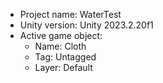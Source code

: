 <!-- UNITY CODE ASSIST INSTRUCTIONS START -->
- Project name: WaterTest
- Unity version: Unity 2023.2.20f1
- Active game object:
  - Name: Cloth
  - Tag: Untagged
  - Layer: Default
<!-- UNITY CODE ASSIST INSTRUCTIONS END -->